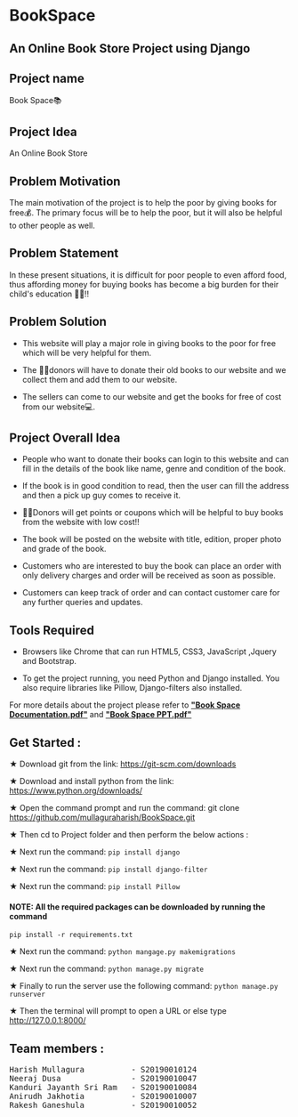 # BookSpace
## An Online Book Store Project using Django

## Project name
Book Space📚
 
## Project Idea
An Online Book Store

## Problem Motivation 
The main motivation of the project is to help the poor by giving books for free💰. The primary focus will be to help the poor, but it will also be helpful to other people as well.

## Problem Statement 

In these present situations, it is difficult for poor people to even afford food, thus affording money for buying books has become a big burden for their child's education 🧑‍🎓!!

## Problem Solution

- This website will play a major role in giving books to the poor for free which will be very helpful for them.

- The  👨‍💻donors will have to donate their old books to our website and we collect them and add them to our website.

- The sellers can come to our website and get the books for free of cost from our website💻.

## Project Overall Idea

- People who want to donate their books can login to this website and can fill in the details of the book like name, genre and condition of the book.

- If the book is in good condition to read, then the user can fill the address and then a pick up guy comes to receive it.

-  👨‍💻Donors will get points or coupons which will be helpful to buy books from the website with low cost!!

- The book will be posted on the website with title, edition, proper photo and grade of the book.

- Customers who are interested to buy the book can place an order with only delivery charges and order will be received as soon as possible.

- Customers can keep track of order and can contact customer care for any further queries and updates.

## Tools Required

- Browsers like Chrome that can run HTML5, CSS3, JavaScript ,Jquery and Bootstrap.

- To get the project running, you need Python and Django installed. You also require libraries like Pillow, Django-filters also installed.

For more details about the project please refer to [**"Book Space Documentation.pdf"**][1] and [**"Book Space PPT.pdf"**][2]

[1]: https://github.com/mullaguraharish/BookSpace/blob/main/Book%20Space%20Documentation.pdf "Title"
[2]: https://github.com/mullaguraharish/BookSpace/blob/main/Book%20Space%20PPT.pdf "Title"

## Get Started :

★ Download git from the link: https://git-scm.com/downloads

★ Download and install python from the link: https://www.python.org/downloads/

★ Open the command prompt and run the command: git clone https://github.com/mullaguraharish/BookSpace.git

★ Then cd to Project folder and then perform the below actions :

★ Next run the command: ```pip install django```

★ Next run the command: ```pip install django-filter```

★ Next run the command: ```pip install Pillow```

#### NOTE: All the required packages can be downloaded by running the command
```pip install -r requirements.txt```

★ Next run the command: ```python mangage.py makemigrations```

★ Next run the command: ```python manage.py migrate```

★ Finally to run the server use the following command: ```python manage.py runserver```

★ Then the terminal will prompt to open a URL or else type http://127.0.0.1:8000/
## Team members :
<pre>
Harish Mullagura          - S20190010124
Neeraj Dusa               - S20190010047
Kanduri Jayanth Sri Ram   - S20190010084
Anirudh Jakhotia          - S20190010007
Rakesh Ganeshula          - S20190010052
</pre>
